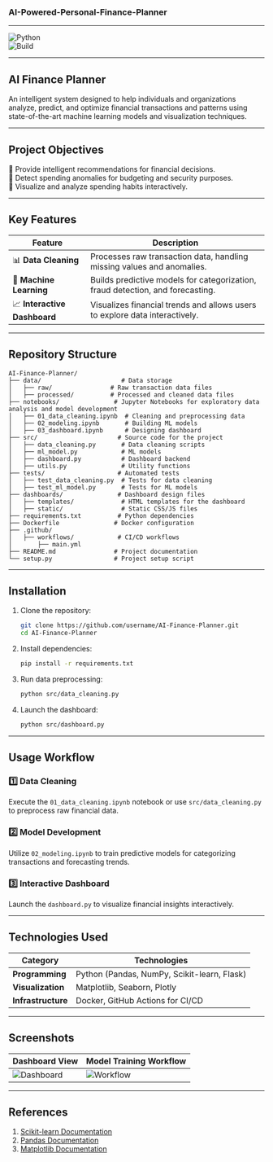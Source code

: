 ### AI-Powered-Personal-Finance-Planner

---

![Python](https://img.shields.io/badge/Python-3.9-blue.svg)    
![Build](https://img.shields.io/github/actions/workflow/status/username/repo-name/ci-cd.yml?branch=main)

---

## **AI Finance Planner**  

An intelligent system designed to help individuals and organizations analyze, predict, and optimize financial transactions and patterns using state-of-the-art machine learning models and visualization techniques.

---

## **Project Objectives**

🔹 Provide intelligent recommendations for financial decisions.  
🔹 Detect spending anomalies for budgeting and security purposes.  
🔹 Visualize and analyze spending habits interactively.  

---

## **Key Features**  

| Feature                | Description                                                                                     |
|------------------------|-------------------------------------------------------------------------------------------------|
| 📊 **Data Cleaning**    | Processes raw transaction data, handling missing values and anomalies.                         |
| 🤖 **Machine Learning** | Builds predictive models for categorization, fraud detection, and forecasting.                 |
| 📈 **Interactive Dashboard** | Visualizes financial trends and allows users to explore data interactively.                   |

---

## **Repository Structure**  

```plaintext
AI-Finance-Planner/
├── data/                      # Data storage
│   ├── raw/                # Raw transaction data files
│   ├── processed/          # Processed and cleaned data files
├── notebooks/               # Jupyter Notebooks for exploratory data analysis and model development
│   ├── 01_data_cleaning.ipynb  # Cleaning and preprocessing data
│   ├── 02_modeling.ipynb       # Building ML models
│   ├── 03_dashboard.ipynb      # Designing dashboard
├── src/                      # Source code for the project
│   ├── data_cleaning.py       # Data cleaning scripts
│   ├── ml_model.py            # ML models
│   ├── dashboard.py           # Dashboard backend
│   ├── utils.py               # Utility functions
├── tests/                    # Automated tests
│   ├── test_data_cleaning.py  # Tests for data cleaning
│   ├── test_ml_model.py       # Tests for ML models
├── dashboards/               # Dashboard design files
│   ├── templates/             # HTML templates for the dashboard
│   ├── static/                # Static CSS/JS files
├── requirements.txt          # Python dependencies
├── Dockerfile               # Docker configuration
├── .github/                 
│   ├── workflows/            # CI/CD workflows
│       ├── main.yml
├── README.md                # Project documentation
└── setup.py                 # Project setup script
```

---

## **Installation**

1. Clone the repository:  
   ```bash
   git clone https://github.com/username/AI-Finance-Planner.git
   cd AI-Finance-Planner
   ```

2. Install dependencies:  
   ```bash
   pip install -r requirements.txt
   ```

3. Run data preprocessing:  
   ```bash
   python src/data_cleaning.py
   ```

4. Launch the dashboard:  
   ```bash
   python src/dashboard.py
   ```

---

## **Usage Workflow**

### 1️⃣ Data Cleaning  
Execute the `01_data_cleaning.ipynb` notebook or use `src/data_cleaning.py` to preprocess raw financial data.  

### 2️⃣ Model Development  
Utilize `02_modeling.ipynb` to train predictive models for categorizing transactions and forecasting trends.  

### 3️⃣ Interactive Dashboard  
Launch the `dashboard.py` to visualize financial insights interactively.

---

## **Technologies Used**

| Category          | Technologies                                                                                         |
|-------------------|-----------------------------------------------------------------------------------------------------|
| **Programming**   | Python (Pandas, NumPy, Scikit-learn, Flask)                                                         |
| **Visualization** | Matplotlib, Seaborn, Plotly                                                                         |
| **Infrastructure**| Docker, GitHub Actions for CI/CD                                                                    |

---

## **Screenshots**  
| Dashboard View                  | Model Training Workflow               |
|---------------------------------|---------------------------------------|
| ![Dashboard](https://via.placeholder.com/500x300) | ![Workflow](https://via.placeholder.com/500x300) |


---

## **References**

1. [Scikit-learn Documentation](https://scikit-learn.org/stable/)  
2. [Pandas Documentation](https://pandas.pydata.org/docs/)  
3. [Matplotlib Documentation](https://matplotlib.org/stable/index.html)  
